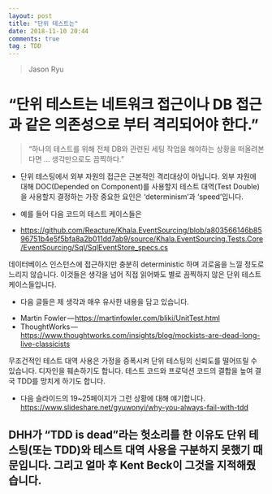 ```yaml
---
layout: post
title: "단위 테스트는"
date: 2018-11-10 20:44
comments: true
tag : TDD
---
```


> Jason Ryu

# “단위 테스트는 네트워크 접근이나 DB 접근과 같은 의존성으로 부터 격리되어야 한다.”

> “하나의 테스트를 위해 전체 DB와 관련된 세팅 작업을 해야하는 상황을 떠올려본다면 … 생각만으로도 끔찍하다.”

* 단위 테스팅에서 외부 자원의 접근은 근본적인 격리대상이 아닙니다. 외부 자원에 대해 DOC(Depended on Component)를 사용할지 테스트 대역(Test Double)을 사용할지 결정하는 가장 중요한 요인은 ‘determinism’과 ‘speed’입니다.

* 예를 들어 다음 코드의 테스트 케이스들은
- https://github.com/Reacture/Khala.EventSourcing/blob/a803566146b8596751b4e5f5bfa8a2b011dd7ab9/source/Khala.EventSourcing.Tests.Core/EventSourcing/Sql/SqlEventStore_specs.cs

데이터베이스 인스턴스에 접근하지만 충분히 deterministic 하며 괴로움을 느낄 정도로 느리지 않습니다. 이것들은 생각을 넘어 직접 읽어봐도 별로 끔찍하지 않은 단위 테스트 케이스들입니다.

* 다음 글들은 제 생각과 매우 유사한 내용을 담고 있습니다.

- Martin Fowler — https://martinfowler.com/bliki/UnitTest.html
- ThoughtWorks — https://www.thoughtworks.com/insights/blog/mockists-are-dead-long-live-classicists

무조건적인 테스트 대역 사용은 가정을 증폭시켜 단위 테스팅의 신뢰도를 떨어뜨릴 수 있습니다. 디자인을 훼손하기도 합니다. 테스트 코드와 프로덕션 코드의 결합을 높여 결국 TDD를 망치게 하기도 합니다.

* 다음 슬라이드의 19~25페이지가 그런 상황에 대해 얘기합니다.
https://www.slideshare.net/gyuwonyi/why-you-always-fail-with-tdd

## DHH가 “TDD is dead”라는 헛소리를 한 이유도 단위 테스팅(또는 TDD)와 테스트 대역 사용을 구분하지 못했기 때문입니다. 그리고 얼마 후 Kent Beck이 그것을 지적해줬습니다.
